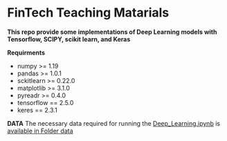 # FinTech Teaching Matarials
 **This repo provide some implementations of Deep Learning models with Tensorflow, SCIPY, scikit learn, and Keras**
 
**Requirments** 
- numpy >= 1.19
- pandas >= 1.0.1
- sckitlearn >= 0.22.0
- matplotlib >= 3.1.0
- pyreadr >= 0.4.0
- tensorflow == 2.5.0
- keres == 2.3.1


 
**DATA**
The necessary data required for running the [Deep_Learning.ipynb](Deep_Learning.ipynb) is [available in Folder data](data.md)
